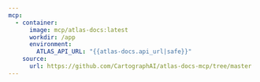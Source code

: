 ```yaml
---
mcp:
  - container:
      image: mcp/atlas-docs:latest
      workdir: /app
      environment:
        ATLAS_API_URL: "{{atlas-docs.api_url|safe}}"
    source:
      url: https://github.com/CartographAI/atlas-docs-mcp/tree/master
---
```

